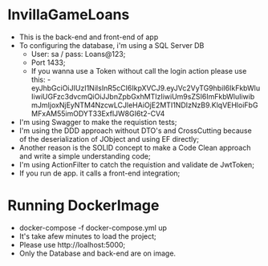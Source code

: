 # InvillaGameLoans

- This is the back-end and front-end of app
- To configuring the database, i'm using a SQL Server DB
  - User: sa / pass: Loans@123;
  - Port 1433;
  - If you wanna use a Token without call the login action please use this:  - eyJhbGciOiJIUzI1NiIsInR5cCI6IkpXVCJ9.eyJVc2VyTG9hbiI6IkFkbWluIiwiUGFzc3dvcmQiOiJJbnZpbGxhMTIzIiwiUm9sZSI6ImFkbWluIiwibmJmIjoxNjEyNTM4NzcwLCJleHAiOjE2MTI1NDIzNzB9.KlqVEHloiFbGMFxAM55imODYT33ExflJW8GI6t2-CV4
-  I'm using Swagger to make the requistion tests;
-  I'm using the DDD approach without DTO's and CrossCutting because of the deserialization of JObject and using EF directly;
  - Another reason is the SOLID concept to make a Code Clean approach and write a simple understanding code;
- I'm using ActionFilter to catch the requistion and validate de JwtToken; 
-  If you run de app. it calls a front-end integration;


# Running DockerImage

- docker-compose  -f docker-compose.yml up
- It's take afew minutes to load the project;
- Please use http://loalhost:5000;
- Only the Database and back-end are on image.

